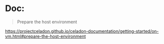 # Doc:
>Prepare the host environment

https://projectceladon.github.io/celadon-documentation/getting-started/on-vm.html#prepare-the-host-environment
